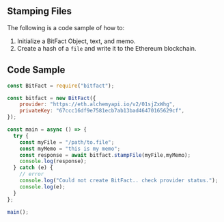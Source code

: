 ## Stamping Files
The following is a code sample of how to:
1. Initialize a BitFact Object, text, and memo.
2. Create a hash of a `file` and write it to the Ethereum blockchain.

## Code Sample
```javascript
const BitFact = require("bitfact");

const bitfact = new BitFact({
    provider: "https://eth.alchemyapi.io/v2/01sjZxWhg",
    privateKey: "67ccc16df9e7581ecb7ab13bad46470165629cf",
});

const main = async () => {
  try {
    const myFile = "/path/to.file";
    const myMemo = "this is my memo";
    const response = await bitfact.stampFile(myFile,myMemo);
    console.log(response);
  } catch (e) {
    // error
    console.log("Could not create BitFact.. check provider status.");
    console.log(e);
  }
};

main();
```